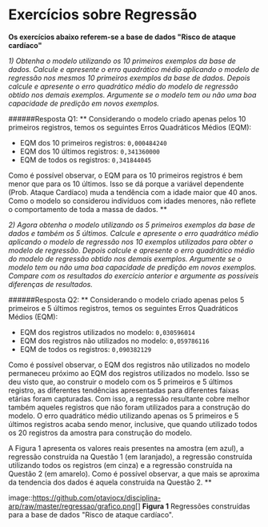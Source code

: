 # Exercícios sobre Regressão

**Os exercícios abaixo referem-se a base de dados "Risco de ataque cardíaco"**

*1) Obtenha o modelo utilizando os 10 primeiros exemplos da base de dados. Calcule e apresente o erro quadrático médio aplicando o modelo de regressão nos mesmos 10 primeiros exemplos da base de dados. Depois calcule e apresente o erro quadrático médio do modelo de regressão obtido nos demais exemplos. Argumente se o modelo tem ou não uma boa capacidade de predição em novos exemplos.*

######Resposta Q1:
**
Considerando o modelo criado apenas pelos 10 primeiros registros, temos os seguintes Erros Quadráticos Médios (EQM):

* EQM dos 10 primeiros registros: `0,000484240`
* EQM dos 10 últimos registros:   `0,341360000`
* EQM de todos os registros:      `0,341844045`

Como é possível observar, o EQM para os 10 primeiros registros é bem menor que para os 10 últimos. Isso se dá porque a variável dependente (Prob. Ataque Cardíaco) muda a tendência com a idade maior que 40 anos. Como o modelo so considerou indivíduos com idades menores, não reflete o comportamento de toda a massa de dados.
**

*2) Agora obtenha o modelo utilizando os 5 primeiros exemplos da base de dados e também os 5 últimos. Calcule e apresente o erro quadrático médio aplicando o modelo de regressão nos 10 exemplos utilizados para obter o modelo de regressão. Depois calcule e apresente o erro quadrático médio do modelo de regressão obtido nos demais exemplos. Argumente se o modelo tem ou não uma boa capacidade de predição em novos exemplos. Compare com os resultados do exercício anterior e argumente as possíveis diferenças de resultados.*

######Resposta Q2:
**
Considerando o modelo criado apenas pelos 5 primeiros e 5 últimos registros, temos os seguintes Erros Quadráticos Médios (EQM):

* EQM dos registros utilizados no modelo:     `0,030596014`
* EQM dos registros não utilizados no modelo: `0,059786116`
* EQM de todos os registros:                  `0,090382129`

Como é possível observar, o EQM dos registros não utilizados no modelo permaneceu próximo ao EQM dos registros utilizados no modelo. Isso se deu visto que, ao construir o modelo com os 5 primeiros e 5 últimos registro, as diferentes tendências apresentadas para diferentes faixas etárias foram capturadas. Com isso, a regressão resultante cobre melhor também aqueles registros que não foram utilizados para a construção do modelo. O erro quadrático médio utilizando apenas os 5 primeiros e 5 últimos registros acaba sendo menor, inclusive, que quando utilizado todos os 20 registros da amostra para construção do modelo. 

A Figura 1 apresenta os valores reais presentes na amostra (em azul), a regressão construída na Questão 1 (em laranjado), a regressão construída utilizando todos os registros (em cinza) e a regressão construída na Questão 2 (em amarelo). Como é possível observar, a que mais se aproxima da tendencia dos dados é aquela construida na Questão 2.
**

image::https://github.com/otaviocx/disciplina-arp/raw/master/regressao/grafico.png[]
**Figura 1**  Regressões construídas para a base de dados "Risco de ataque cardíaco".
